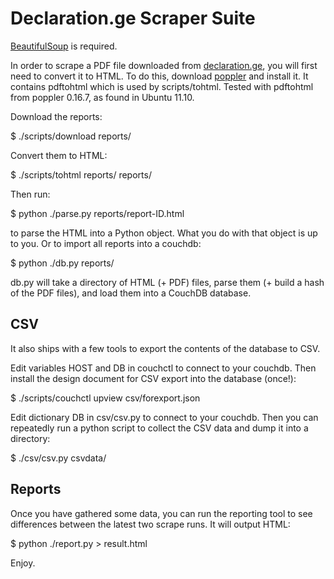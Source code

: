 Declaration.ge Scraper Suite
============================

[BeautifulSoup](http://www.crummy.com/software/BeautifulSoup/ "Beautiful Soup") is required.

In order to scrape a PDF file downloaded from
[declaration.ge](http://declaration.ge/ "Declaration.ge"), you
will first need to convert it to HTML. To do this, download
[poppler](http://poppler.freedesktop.org/ "pdf to html") and install it. It
contains pdftohtml which is used by scripts/tohtml.
Tested with pdftohtml from poppler 0.16.7, as found in Ubuntu 11.10.

Download the reports:

$ ./scripts/download reports/

Convert them to HTML:

$ ./scripts/tohtml reports/ reports/

Then run:

$ python ./parse.py reports/report-ID.html

to parse the HTML into a Python object. What you do with that object is up to
you. Or to import all reports into a couchdb:

$ python ./db.py reports/

db.py will take a directory of HTML (+ PDF) files, parse them (+ build a hash
of the PDF files), and load them into a CouchDB database.


CSV
---
It also ships with a few tools to export the contents of the database to CSV.

Edit variables HOST and DB in couchctl to connect to your couchdb.
Then install the design document for CSV export into the database (once!):

$ ./scripts/couchctl upview csv/forexport.json

Edit dictionary DB in csv/csv.py to connect to your couchdb.
Then you can repeatedly run a python script to collect the CSV data and dump it into a directory:

$ ./csv/csv.py csvdata/


Reports
-------
Once you have gathered some data, you can run the reporting tool to see
differences between the latest two scrape runs. It will output HTML:

$ python ./report.py > result.html


Enjoy.
